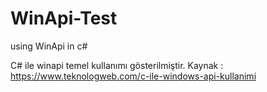 # WinApi-Test
using WinApi  in c#

C# ile winapi temel kullanımı gösterilmiştir. 
Kaynak : 
https://www.teknologweb.com/c-ile-windows-api-kullanimi
